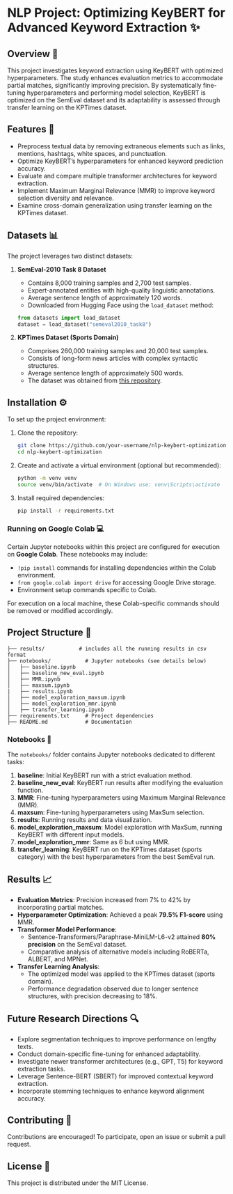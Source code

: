 # NLP Project: Optimizing KeyBERT for Advanced Keyword Extraction ✨

## Overview 🔬
This project investigates keyword extraction using KeyBERT with optimized hyperparameters. The study enhances evaluation metrics to accommodate partial matches, significantly improving precision. By systematically fine-tuning hyperparameters and performing model selection, KeyBERT is optimized on the SemEval dataset and its adaptability is assessed through transfer learning on the KPTimes dataset.

## Features 🚀
- Preprocess textual data by removing extraneous elements such as links, mentions, hashtags, white spaces, and punctuation.
- Optimize KeyBERT’s hyperparameters for enhanced keyword prediction accuracy.
- Evaluate and compare multiple transformer architectures for keyword extraction.
- Implement Maximum Marginal Relevance (MMR) to improve keyword selection diversity and relevance.
- Examine cross-domain generalization using transfer learning on the KPTimes dataset.

## Datasets 📊
The project leverages two distinct datasets:

1. **SemEval-2010 Task 8 Dataset**
   - Contains 8,000 training samples and 2,700 test samples.
   - Expert-annotated entities with high-quality linguistic annotations.
   - Average sentence length of approximately 120 words.
   - Downloaded from Hugging Face using the `load_dataset` method:
   ```python
   from datasets import load_dataset
   dataset = load_dataset("semeval2010_task8")
   ```

2. **KPTimes Dataset (Sports Domain)**
   - Comprises 260,000 training samples and 20,000 test samples.
   - Consists of long-form news articles with complex syntactic structures.
   - Average sentence length of approximately 500 words.
   - The dataset was obtained from [this repository](https://github.com/ygorg/KPTimes).

## Installation ⚙️
To set up the project environment:

1. Clone the repository:
   ```sh
   git clone https://github.com/your-username/nlp-keybert-optimization.git
   cd nlp-keybert-optimization
   ```

2. Create and activate a virtual environment (optional but recommended):
   ```sh
   python -m venv venv
   source venv/bin/activate  # On Windows use: venv\Scripts\activate
   ```

3. Install required dependencies:
   ```sh
   pip install -r requirements.txt
   ```

### Running on Google Colab 💻
Certain Jupyter notebooks within this project are configured for execution on **Google Colab**. These notebooks may include:
- `!pip install` commands for installing dependencies within the Colab environment.
- `from google.colab import drive` for accessing Google Drive storage.
- Environment setup commands specific to Colab.

For execution on a local machine, these Colab-specific commands should be removed or modified accordingly.

## Project Structure 📂
```
├── results/           # includes all the running results in csv format
├── notebooks/           # Jupyter notebooks (see details below)
│   ├── baseline.ipynb
│   ├── baseline_new_eval.ipynb
│   ├── MMR.ipynb
│   ├── maxsum.ipynb
|   ├── results.ipynb
│   ├── model_exploration_maxsum.ipynb
│   ├── model_exploration_mmr.ipynb
│   ├── transfer_learning.ipynb
├── requirements.txt     # Project dependencies
├── README.md            # Documentation
```

### Notebooks 📓
The `notebooks/` folder contains Jupyter notebooks dedicated to different tasks:
1. **baseline**: Initial KeyBERT run with a strict evaluation method.
2. **baseline_new_eval**: KeyBERT run results after modifying the evaluation function.
3. **MMR**: Fine-tuning hyperparameters using Maximum Marginal Relevance (MMR).
4. **maxsum**: Fine-tuning hyperparameters using MaxSum selection.
5. **results**: Running results and data visualization.
6. **model_exploration_maxsum**: Model exploration with MaxSum, running KeyBERT with different input models.
7. **model_exploration_mmr**: Same as 6 but using MMR.
8. **transfer_learning**: KeyBERT run on the KPTimes dataset (sports category) with the best hyperparameters from the best SemEval run.

## Results 📈
- **Evaluation Metrics**: Precision increased from 7% to 42% by incorporating partial matches.
- **Hyperparameter Optimization**: Achieved a peak **79.5% F1-score** using MMR.
- **Transformer Model Performance**:
  - Sentence-Transformers/Paraphrase-MiniLM-L6-v2 attained **80% precision** on the SemEval dataset.
  - Comparative analysis of alternative models including RoBERTa, ALBERT, and MPNet.
- **Transfer Learning Analysis**:
  - The optimized model was applied to the KPTimes dataset (sports domain).
  - Performance degradation observed due to longer sentence structures, with precision decreasing to 18%.

## Future Research Directions 🔍
- Explore segmentation techniques to improve performance on lengthy texts.
- Conduct domain-specific fine-tuning for enhanced adaptability.
- Investigate newer transformer architectures (e.g., GPT, T5) for keyword extraction tasks.
- Leverage Sentence-BERT (SBERT) for improved contextual keyword extraction.
- Incorporate stemming techniques to enhance keyword alignment accuracy.

## Contributing 🤝
Contributions are encouraged! To participate, open an issue or submit a pull request.

## License 📜
This project is distributed under the MIT License.
